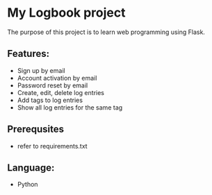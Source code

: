 # My Logbook project

The purpose of this project is to learn web programming using Flask.

## Features:
- Sign up by email
- Account activation by email
- Password reset by email
- Create, edit, delete log entries
- Add tags to log entries
- Show all log entries for the same tag

## Prerequsites
- refer to requirements.txt

## Language:
- Python